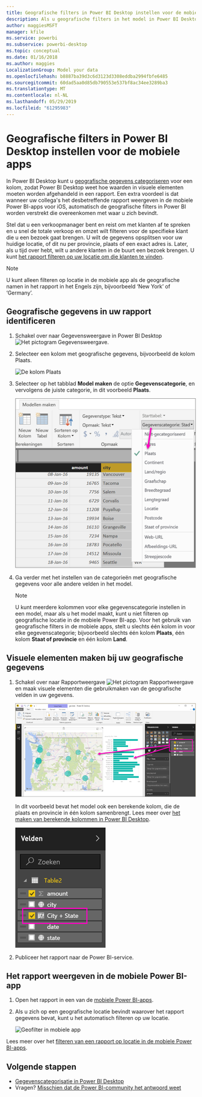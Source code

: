 ```yaml
---
title: Geografische filters in Power BI Desktop instellen voor de mobiele apps
description: Als u geografische filters in het model in Power BI Desktop instelt, kunt u gegevens voor uw locatie automatisch filteren in de mobiele Power BI-apps.
author: maggiesMSFT
manager: kfile
ms.service: powerbi
ms.subservice: powerbi-desktop
ms.topic: conceptual
ms.date: 01/16/2018
ms.author: maggies
LocalizationGroup: Model your data
ms.openlocfilehash: b8887ba39d3c6d3123d3308eddba2994fbfe6485
ms.sourcegitcommit: 60dad5aa0d85db790553e537bf8ac34ee3289ba3
ms.translationtype: MT
ms.contentlocale: nl-NL
ms.lasthandoff: 05/29/2019
ms.locfileid: "61295983"
---
```

# <a name="set-geographic-filters-in-power-bi-desktop-for-the-mobile-apps"></a>Geografische filters in Power BI Desktop instellen voor de mobiele apps
In Power BI Desktop kunt u [geografische gegevens categoriseren](desktop-data-categorization.md) voor een kolom, zodat Power BI Desktop weet hoe waarden in visuele elementen moeten worden afgehandeld in een rapport. Een extra voordeel is dat wanneer uw collega's het desbetreffende rapport weergeven in de mobiele Power BI-apps voor iOS, automatisch de geografische filters in Power BI worden verstrekt die overeenkomen met waar u zich bevindt. 

Stel dat u een verkoopmanager bent en reist om met klanten af te spreken en u snel de totale verkoop en omzet wilt filteren voor de specifieke klant die u een bezoek gaat brengen. U wilt de gegevens opsplitsen voor uw huidige locatie, of dit nu per provincie, plaats of een exact adres is. Later, als u tijd over hebt, wilt u andere klanten in de buurt een bezoek brengen. U kunt [het rapport filteren op uw locatie om die klanten te vinden](consumer/mobile/mobile-apps-geographic-filtering.md).

> [!NOTE]
> U kunt alleen filteren op locatie in de mobiele app als de geografische namen in het rapport in het Engels zijn, bijvoorbeeld ‘New York’ of ‘Germany’.
> 
> 

## <a name="identify-geographic-data-in-your-report"></a>Geografische gegevens in uw rapport identificeren
1. Schakel over naar Gegevensweergave in Power BI Desktop ![Het pictogram Gegevensweergave](media/desktop-mobile-geofiltering/pbi_desktop_data_icon.png).
2. Selecteer een kolom met geografische gegevens, bijvoorbeeld de kolom Plaats.
   
    ![De kolom Plaats](media/desktop-mobile-geofiltering/power-bi-desktop-geo-column.png)
3. Selecteer op het tabblad **Model maken** de optie **Gegevenscategorie**, en vervolgens de juiste categorie, in dit voorbeeld **Plaats**.
   
    ![Het vak Gegevenscategorie](media/desktop-mobile-geofiltering/power-bi-desktop-geo-category.png)
4. Ga verder met het instellen van de categorieën met geografische gegevens voor alle andere velden in het model. 
   
   > [!NOTE]
   > U kunt meerdere kolommen voor elke gegevenscategorie instellen in een model, maar als u het model maakt, kunt u niet filteren op geografische locatie in de mobiele Power BI-app. Voor het gebruik van geografische filters in de mobiele apps, stelt u slechts één kolom in voor elke gegevenscategorie; bijvoorbeeld slechts één kolom **Plaats**, één kolom **Staat of provincie** en één kolom **Land**. 
   > 
   > 

## <a name="create-visuals-with-your-geographic-data"></a>Visuele elementen maken bij uw geografische gegevens
1. Schakel over naar Rapportweergave ![Het pictogram Rapportweergave](media/desktop-mobile-geofiltering/power-bi-desktop-report-icon.png)en maak visuele elementen die gebruikmaken van de geografische velden in uw gegevens. 
   
    ![Rapport met kaart](media/desktop-mobile-geofiltering/power-bi-desktop-geo-report.png)
   
    In dit voorbeeld bevat het model ook een berekende kolom, die de plaats en provincie in één kolom samenbrengt. Lees meer over [het maken van berekende kolommen in Power BI Desktop](desktop-calculated-columns.md).
   
    ![Het veld Plaats + Provincie](media/desktop-mobile-geofiltering/power-bi-desktop-city-state-column.png)
2. Publiceer het rapport naar de Power BI-service.

## <a name="view-the-report-in-power-bi-mobile-app"></a>Het rapport weergeven in de mobiele Power BI-app
1. Open het rapport in een van de [mobiele Power BI-apps](consumer/mobile/mobile-apps-for-mobile-devices.md).
2. Als u zich op een geografische locatie bevindt waarover het rapport gegevens bevat, kunt u het automatisch filteren op uw locatie.
   
    ![Geofilter in mobiele app](media/desktop-mobile-geofiltering/power-bi-mobile-geo-map-set-filter.png)

Lees meer over het [filteren van een rapport op locatie in de mobiele Power BI-apps](consumer/mobile/mobile-apps-geographic-filtering.md).

## <a name="next-steps"></a>Volgende stappen
* [Gegevenscategorisatie in Power BI Desktop](desktop-data-categorization.md)  
* Vragen? [Misschien dat de Power BI-community het antwoord weet](http://community.powerbi.com/)

